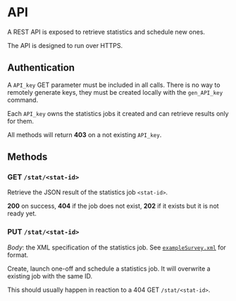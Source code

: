 
# API

A REST API is exposed to retrieve statistics and schedule new ones.

The API is designed to run over HTTPS.

## Authentication

A `API_key` GET parameter must be included in all calls. There is no way to remotely generate keys, they must be created locally with the `gen_API_key` command.

Each `API_key` owns the statistics jobs it created and can retrieve results only for them.

All methods will return **403** on a not existing `API_key`.

## Methods

### GET `/stat/<stat-id>`

Retrieve the JSON result of the statistics job `<stat-id>`.

**200** on success, **404** if the job does not exist, **202** if it exists but it is not ready yet.

### PUT `/stat/<stat-id>`

*Body*: the XML specification of the statistics job. See [`exampleSurvey.xml`](qualtrics_stats/exampleSurvey.xml) for format.

Create, launch one-off and schedule a statistics job. It will overwrite a existing job with the same ID.

This should usually happen in reaction to a 404 GET `/stat/<stat-id>`.